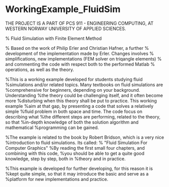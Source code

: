 # WorkingExample_FluidSim

THE PROJECT IS A PART OF PCS 911 - ENGINEERING COMPUTING, AT WESTERN NORWAY UNIVERSITY OF APPLIED SCIENCES.

% Fluid Simulation with Finite Element Method

% Based on the work of Philip Erler and Christian Hafner, a further
% development of the implementation made by Erler. Changes involves
% simplifications, new implementations (FEM solver on triqangle elements)
% and commenting the code with respect both to the performed Matlab 
% operations, as well as the theory.

%This is a working example developed for students studying fluid
%simulations and/or related topics. Many textbooks on fluid simulations are
%comprehensive for beginners, depending on your background. Understanding
%the theory could be challenging itself, and it often become more
%disturbing when this theory shall be put to practice. This working example
%aim at that gap, by presenting a code that solves a relatively simple
%fluid problem in both space and time. The code focus on describing what
%the different steps are performing, related to the theory, so that 
%in-depth knowledge of both the solution algorithm and mathematical
%programming can be gained.

%The example is related to the book by Robert Bridson, which is a very nice
%introduction to fluid simulations. Its called:
%               "Fluid Simulation For Computer Graphics"
%By reading the first small four chapters, and combining with this code,
%you should be able to get a quite good knowledge, step by step, both in
%theory and in practice.

%This example is developed for further developing, for this reason it is
%kept quite simple, so that it may introduce the basic and serve as a
%platform for new implementations and practice.
